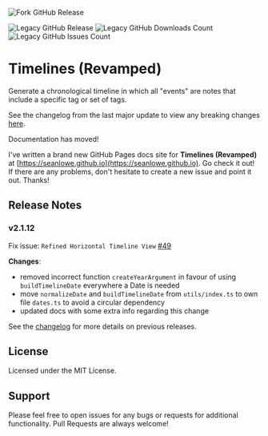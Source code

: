 ![Fork GitHub Release](https://img.shields.io/github/v/release/seanlowe/obsidian-timelines)
<!-- ![Fork GitHub Downloads Count](https://img.shields.io/github/downloads/seanlowe/obsidian-timelines/total) -->

![Legacy GitHub Release](https://img.shields.io/github/v/release/Darakah/obsidian-timelines?label=Last%20Legacy%20Release&color=red)
![Legacy GitHub Downloads Count](https://img.shields.io/github/downloads/Darakah/obsidian-timelines/total?label=Legacy%20Downloads&color=blue)
![Legacy GitHub Issues Count](https://img.shields.io/github/issues/Darakah/obsidian-timelines?label=Legacy%20Issues)

# Timelines (Revamped)

Generate a chronological timeline in which all "events" are notes that include a specific tag or set of tags.

See the changelog from the last major update to view any breaking changes [here](./changelog.md#v200).

Documentation has moved!

I've written a brand new GitHub Pages docs site for **Timelines (Revamped)** at [https://seanlowe.github.io](https://seanlowe.github.io). Go check it out! If there are any problems, don't hesitate to create a new issue and point it out. Thanks!

## Release Notes

### v2.1.12

Fix issue: `Refined Horizontal Timeline View` [#49](https://github.com/seanlowe/obsidian-timelines/issues/49)

**Changes**:
- removed incorrect function `createYearArgument` in favour of using `buildTimelineDate` everywhere a Date is needed
- move `normalizeDate` and `buildTimelineDate` from `utils/index.ts` to own file `dates.ts` to avoid a circular dependency
- updated docs with some extra info regarding this change

See the [changelog](./changelog.md) for more details on previous releases.

## License

Licensed under the MIT License.

## Support

Please feel free to open issues for any bugs or requests for additional functionality. Pull Requests are always welcome!
